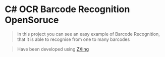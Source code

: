 # C# OCR Barcode Recognition OpenSoruce

>In this project you can see an easy example of Barcode Recognition, that it is able to recognise from one to many barcodes

> Have been developed using [ZXing](https://github.com/micjahn/ZXing.Net)
